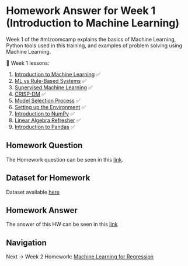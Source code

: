 # Homework Answer for Week 1 (Introduction to Machine Learning)
Week 1 of the #mlzoomcamp explains the basics of Machine Learning, Python tools used in this training, and examples of problem solving using Machine Learning. 

:book: Week 1 lessons:
1. [Introduction to Machine Learning](https://github.com/alexeygrigorev/mlbookcamp-code/blob/master/course-zoomcamp/01-intro/01-what-is-ml.md) :white_check_mark:
2. [ML vs Rule-Based Systems](https://github.com/alexeygrigorev/mlbookcamp-code/blob/master/course-zoomcamp/01-intro/02-ml-vs-rules.md) :white_check_mark:
3. [Supervised Machine Learning](https://github.com/alexeygrigorev/mlbookcamp-code/blob/master/course-zoomcamp/01-intro/03-supervised-ml.md) :white_check_mark:
4. [CRISP-DM](https://github.com/alexeygrigorev/mlbookcamp-code/blob/master/course-zoomcamp/01-intro/04-crisp-dm.md) :white_check_mark:
5. [Model Selection Process](https://github.com/alexeygrigorev/mlbookcamp-code/blob/master/course-zoomcamp/01-intro/05-model-selection.md) :white_check_mark:
6. [Setting up the Environment](https://github.com/alexeygrigorev/mlbookcamp-code/blob/master/course-zoomcamp/01-intro/06-environment.md) :white_check_mark:
7. [Introduction to NumPy](https://github.com/alexeygrigorev/mlbookcamp-code/blob/master/course-zoomcamp/01-intro/07-numpy.md) :white_check_mark:
8. [Linear Algebra Refresher](https://github.com/alexeygrigorev/mlbookcamp-code/blob/master/course-zoomcamp/01-intro/08-linear-algebra.md) :white_check_mark:
9. [Introduction to Pandas](https://github.com/alexeygrigorev/mlbookcamp-code/blob/master/course-zoomcamp/01-intro/09-pandas.md) :white_check_mark:

## Homework Question
The Homework question can be seen in this [link](https://github.com/alexeygrigorev/mlbookcamp-code/blob/master/course-zoomcamp/01-intro/homework.md).

## Dataset for Homework
Dataset available [here](https://raw.githubusercontent.com/madityarafip/My-Machine-Learning/main/Dataset/data.csv)

## Homework Answer
The answer of this HW can be seen in this [link](https://github.com/madityarafip/My-Machine-Learning/blob/main/Machine%20Learning%20Zoomcamp/Homework%20Week%201/MLZoomcamp_HW1.ipynb)

## Navigation
Next -> Week 2 Homework: [Machine Learning for Regression](https://github.com/madityarafip/My-Machine-Learning/tree/main/Machine%20Learning%20Zoomcamp/Homework%20Week%202)
